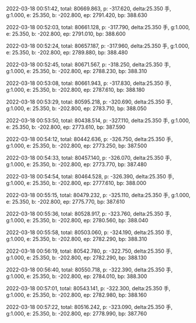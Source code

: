 2022-03-18 00:51:42, total: 80669.863, p: -317.620, delta:25.350 手, g:1.000, e: 25.350, b: -202.800, ep: 2791.420, bp: 388.630

2022-03-18 00:52:03, total: 80661.128, p: -317.790, delta:25.350 手, g:1.000, e: 25.350, b: -202.800, ep: 2791.010, bp: 388.600

2022-03-18 00:52:24, total: 80657.187, p: -317.960, delta:25.350 手, g:1.000, e: 25.350, b: -202.800, ep: 2789.880, bp: 388.480

2022-03-18 00:52:45, total: 80671.567, p: -318.250, delta:25.350 手, g:1.000, e: 25.350, b: -202.800, ep: 2788.230, bp: 388.310

2022-03-18 00:53:08, total: 80661.943, p: -317.830, delta:25.350 手, g:1.000, e: 25.350, b: -202.800, ep: 2787.610, bp: 388.180

2022-03-18 00:53:29, total: 80595.218, p: -320.690, delta:25.350 手, g:1.000, e: 25.350, b: -202.800, ep: 2783.710, bp: 388.050

2022-03-18 00:53:50, total: 80438.514, p: -327.110, delta:25.350 手, g:1.000, e: 25.350, b: -202.800, ep: 2773.610, bp: 387.590

2022-03-18 00:54:12, total: 80442.636, p: -326.750, delta:25.350 手, g:1.000, e: 25.350, b: -202.800, ep: 2773.250, bp: 387.500

2022-03-18 00:54:33, total: 80457.140, p: -326.070, delta:25.350 手, g:1.000, e: 25.350, b: -202.800, ep: 2773.770, bp: 387.480

2022-03-18 00:54:54, total: 80464.528, p: -326.390, delta:25.350 手, g:1.000, e: 25.350, b: -202.800, ep: 2777.610, bp: 388.000

2022-03-18 00:55:15, total: 80479.232, p: -325.110, delta:25.350 手, g:1.000, e: 25.350, b: -202.800, ep: 2775.770, bp: 387.610

2022-03-18 00:55:36, total: 80528.917, p: -323.760, delta:25.350 手, g:1.000, e: 25.350, b: -202.800, ep: 2780.560, bp: 388.040

2022-03-18 00:55:58, total: 80503.060, p: -324.190, delta:25.350 手, g:1.000, e: 25.350, b: -202.800, ep: 2782.290, bp: 388.310

2022-03-18 00:56:19, total: 80542.780, p: -322.750, delta:25.350 手, g:1.000, e: 25.350, b: -202.800, ep: 2782.290, bp: 388.130

2022-03-18 00:56:40, total: 80550.718, p: -322.390, delta:25.350 手, g:1.000, e: 25.350, b: -202.800, ep: 2784.010, bp: 388.300

2022-03-18 00:57:01, total: 80543.141, p: -322.300, delta:25.350 手, g:1.000, e: 25.350, b: -202.800, ep: 2782.980, bp: 388.160

2022-03-18 00:57:22, total: 80516.242, p: -323.090, delta:25.350 手, g:1.000, e: 25.350, b: -202.800, ep: 2778.990, bp: 387.760
